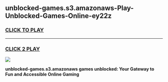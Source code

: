 
## unblocked-games.s3.amazonaws-Play-Unblocked-Games-Online-ey22z
<h3>
<a href="https://premium76.site?title=unblocked-games.s3.amazonaws&ref=24A">CLICK TO PLAY</a></h3>
<hr>

<h3>
<a href="https://premium76.site?title=unblocked-games.s3.amazonaws&ref=24A">CLICK 2 PLAY</a>
  
</h3>

<a href="https://premium76.site?title=unblocked-games.s3.amazonaws&ref=24A"><img src="https://clearcache.store/games.png"></a>


**unblocked-games.s3.amazonaws games unblocked: Your Gateway to Fun and Accessible Online Gaming**
